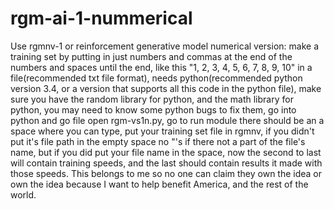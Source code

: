 # rgm-ai-1-nummerical
Use rgmnv-1 or reinforcement generative model numerical version:
make a training set by putting in just numbers and commas at the end of the numbers and spaces until the end, like this "1, 2, 3, 4, 5, 6, 7, 8, 9, 10" in a file(recommended txt file format), needs python(recommended python version 3.4, or a version that supports all this code in the python file), make sure you have the random library for python, and the math library for python, you may need to know some python bugs to fix them, go into python and go file open rgm-vs1n.py, go to run module there should be an a space where you can type, put your training set file in rgmnv, if you didn't put it's file path in the empty space no "'s if there not a part of the file's name, but if you did put your file name in the space, now the second to last will contain training speeds, and the last should contain results it made with those speeds. This belongs to me so no one can claim they own the idea or own the idea because I want to help benefit America, and the rest of the world.
